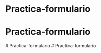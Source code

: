 # Practica-formulario
# Practica-formulario
#   P r a c t i c a - f o r m u l a r i o  
 #   P r a c t i c a - f o r m u l a r i o  
 
